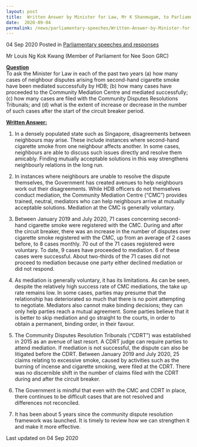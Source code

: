 ```yaml
---
layout: post
title:  Written Answer by Minister for Law, Mr K Shanmugam, to Parliamentary Question on Neighbour Disputes Arising from Second-Hand Cigarette Smoke Mediated Successfully in Past Two Years
date:  2020-09-04
permalink: /news/parliamentary-speeches/Written-Answer-by-Minister-for-Law-Mr-K-Shanmugam-to-PQ-on-CDRT-smoke
---
```


04 Sep 2020 Posted in [Parliamentary speeches and responses](/news/parliamentary-speeches)

Mr Louis Ng Kok Kwang (Member of Parliament for Nee Soon GRC) 

**<b><u>Question</u></b>**  
To ask the Minister for Law in each of the past two years (a) how many cases of neighbour disputes arising from second-hand cigarette smoke have been mediated successfully by HDB; (b) how many cases have proceeded to the Community Mediation Centre and mediated successfully; (c) how many cases are filed with the Community Disputes Resolutions Tribunals; and (d) what is the extent of increase or decrease in the number of such cases after the start of the circuit breaker period.

**<b><u>Written Answer:</u></b>**  

1. In a densely populated state such as Singapore, disagreements between neighbours may arise. These include instances where second-hand cigarette smoke from one neighbour affects another. In some cases, neighbours are able to discuss such issues directly and resolve them amicably. Finding mutually acceptable solutions in this way strengthens neighbourly relations in the long run.

2. In instances where neighbours are unable to resolve the dispute themselves, the Government has created avenues to help neighbours work out their disagreements. While HDB officers do not themselves conduct mediation, the Community Mediation Centre (“CMC”) provides trained, neutral, mediators who can help neighbours arrive at mutually acceptable solutions. Mediation at the CMC is generally voluntary. 

3. Between January 2019 and July 2020, 71 cases concerning second-hand cigarette smoke were registered with the CMC. During and after the circuit breaker, there was an increase in the number of disputes over cigarette smoke registered with the CMC, up from an average of 2 cases before, to 8 cases monthly. 70 out of the 71 cases registered were voluntary. To date, 9 cases have proceeded to mediation. 6 of these cases were successful. About two-thirds of the 71 cases did not proceed to mediation because one party either declined mediation or did not respond. 

4. As mediation is generally voluntary, it has its limitations. As can be seen, despite the relatively high success rate of CMC mediations, the take up rate remains low. In some cases, parties may presume that the relationship has deteriorated so much that there is no point attempting to negotiate. Mediators also cannot make binding decisions; they can only help parties reach a mutual agreement. Some parties believe that it is better to skip mediation and go straight to the courts, in order to obtain a permanent, binding order, in their favour.

5. The Community Disputes Resolution Tribunals (“CDRT”) was established in 2015 as an avenue of last resort. A CDRT judge can require parties to attend mediation. If mediation is not successful, the dispute can also be litigated before the CDRT. Between January 2019 and July 2020, 25 claims relating to excessive smoke, caused by activities such as the burning of incense and cigarette smoking, were filed at the CDRT. There was no discernible shift in the number of claims filed with the CDRT during and after the circuit breaker.

6. The Government is mindful that even with the CMC and CDRT in place, there continues to be difficult cases that are not resolved and differences not reconciled.  

7. It has been about 5 years since the community dispute resolution framework was launched. It is timely to review how we can strengthen it and make it more effective.

<p class="right-side-updated">Last updated on 04 Sep 2020</p>

